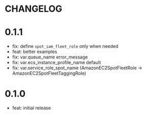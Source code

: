 # CHANGELOG

0.1.1
=====

* fix: define `spot_iam_fleet_role` only when needed
* feat: better examples
* fix: var.queue\_name error\_message
* fix: var.ecs\_instance\_profile\_name default
* fix: var.service\_role\_spot\_name (AmazonEC2SpotFleetRole -> AmazonEC2SpotFleetTaggingRole)

0.1.0
=====

* feat: initial release
